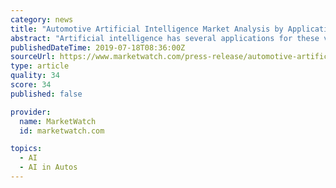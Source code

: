 ```yaml
---
category: news
title: "Automotive Artificial Intelligence Market Analysis by Application, Type, Revenue, Price and Trend 2018 - 2025"
abstract: "Artificial intelligence has several applications for these vehicles ... A comprehensive competitive analysis and profiles of the major market players such as NVIDIA Corporation, Waymo, Intel Corporation, IBM Corporation, Microsoft Corporation, Micron ..."
publishedDateTime: 2019-07-18T08:36:00Z
sourceUrl: https://www.marketwatch.com/press-release/automotive-artificial-intelligence-market-analysis-by-application-type-revenue-price-and-trend-2018---2025-2019-07-18
type: article
quality: 34
score: 34
published: false

provider:
  name: MarketWatch
  id: marketwatch.com

topics:
  - AI
  - AI in Autos
---
```

